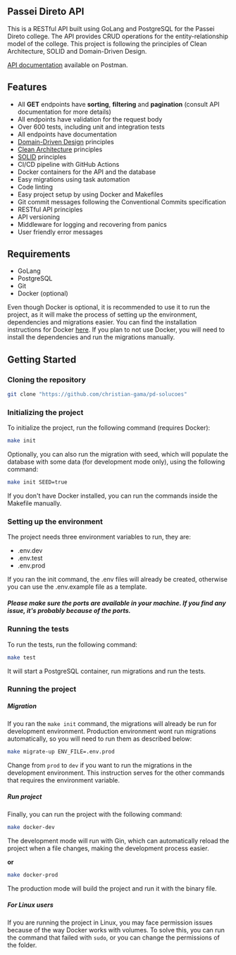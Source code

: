 ## Passei Direto API

This is a RESTful API built using GoLang and PostgreSQL for the Passei Direto college. The API provides CRUD operations for the entity-relationship model of the college.
This project is following the principles of Clean Architecture, SOLID and Domain-Driven Design.

[API documentation](https://www.postman.com/christiangama/workspace/passei-direto-api) available on Postman.

## Features
- All **GET** endpoints have **sorting**, **filtering** and **pagination** (consult API documentation for more details)
- All endpoints have validation for the request body
- Over 600 tests, including unit and integration tests
- All endpoints have documentation
- [Domain-Driven Design](https://en.wikipedia.org/wiki/Domain-driven_design) principles
- [Clean Architecture](https://blog.cleancoder.com/uncle-bob/2012/08/13/the-clean-architecture.html) principles
- [SOLID](https://en.wikipedia.org/wiki/SOLID) principles
- CI/CD pipeline with GitHub Actions
- Docker containers for the API and the database
- Easy migrations using task automation
- Code linting
- Easy project setup by using Docker and Makefiles
- Git commit messages following the Conventional Commits specification
- RESTful API principles
- API versioning
- Middleware for logging and recovering from panics
- User friendly error messages

## Requirements

- GoLang
- PostgreSQL
- Git
- Docker (optional)

Even though Docker is optional, it is recommended to use it to run the project, as it will make the process of setting up the environment, dependencies and migrations easier. You can find the installation instructions for Docker [here](https://docs.docker.com/get-docker/).
If you plan to not use Docker, you will need to install the dependencies and run the migrations manually.

## Getting Started

### Cloning the repository

```bash
git clone "https://github.com/christian-gama/pd-solucoes"
```

### Initializing the project

To initialize the project, run the following command (requires Docker):

```bash
make init
```
Optionally, you can also run the migration with seed, which will populate the database with some data (for development mode only), using the following command:

```bash
make init SEED=true
```

If you don't have Docker installed, you can run the commands inside the Makefile manually.

### Setting up the environment

The project needs three environment variables to run, they are:

- .env.dev
- .env.test
- .env.prod

If you ran the init command, the .env files will already be created, otherwise you can use the .env.example file as a template.

##### Please make sure the ports are available in your machine. If you find any issue, it's probably because of the ports.

### Running the tests

To run the tests, run the following command:

```bash
make test
```

It will start a PostgreSQL container, run migrations and run the tests.

### Running the project
##### Migration
If you ran the `make init` command, the migrations will already be run for development environment. Production environment wont run migrations automatically, so you will need to run them as described below:

```bash
make migrate-up ENV_FILE=.env.prod
```
Change from `prod` to `dev` if you want to run the migrations in the development environment. This instruction serves for the other commands that requires the environment variable.

##### Run project
Finally, you can run the project with the following command:

```bash
make docker-dev
```
The development mode will run with Gin, which can automatically reload the project when a file changes, making the development process easier.

**or**
```bash
make docker-prod
```
The production mode will build the project and run it with the binary file.
&nbsp;

##### For Linux users
If you are running the project in Linux, you may face permission issues because of the way Docker works with volumes. To solve this, you can run the command that failed with `sudo`, or you can change the permissions of the folder.
